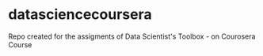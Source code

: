 # datasciencecoursera
Repo created for the assigments of Data Scientist's Toolbox - on Courosera Course
